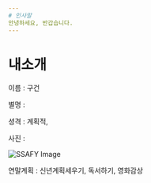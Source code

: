 ```yaml
---
# 인사말
안녕하세요, 반갑습니다.
---
```

# 내소개
이름 : 구건

별명 : 

셩격 : 계획적, 

사진 :
	
	
![SSAFY Image](https://postfiles.pstatic.net/20110502_187/runtokhs_13043183907707cRPY_JPEG/2011-05-02_15%3B38%3B38.jpg?type=w2)



연말계획 : 신년계획세우기, 독서하기, 영화감상
